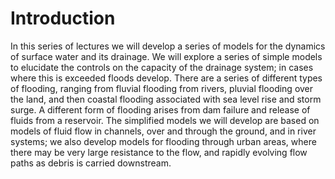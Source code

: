 # Introduction

In this series of lectures we will develop a series of models for the dynamics of surface water and its drainage.
We will explore a series of simple models to elucidate the controls on the capacity of the drainage system; in cases where this is exceeded floods develop. There are a series of different types of flooding, ranging from fluvial flooding from rivers, pluvial flooding over the land, and then coastal flooding associated with sea level rise and storm surge.
A different form of flooding arises from dam failure and release of fluids from a reservoir.
The simplified models we will develop are based on models of fluid flow in channels, over and through the ground, and in river systems; we also develop models for flooding through urban areas, where there may be very large resistance to the flow, and rapidly evolving flow paths as debris is carried downstream.
